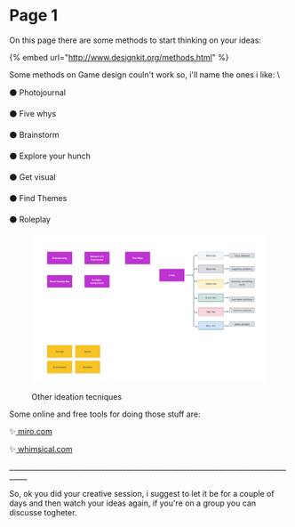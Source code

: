 # Page 1

On this page there are some methods to start thinking on your ideas:&#x20;

{% embed url="http://www.designkit.org/methods.html" %}

Some methods on Game design couln't work so, i'll name the ones i like: \


⚫ Photojournal

⚫ Five whys

⚫ Brainstorm

⚫ Explore your hunch

⚫ Get visual

⚫ Find Themes

⚫ Roleplay

<figure><img src="../../.gitbook/assets/CP2077 Research - Game - Ideation Methods - Design Thinking process.png" alt=""><figcaption><p>Other ideation tecniques</p></figcaption></figure>



Some online and free tools for doing those stuff are:&#x20;

✨[ miro.com](https://www.miro.com)

✨[ whimsical.com](https://www.whimsical.com)

\_\_\_\_\_\_\_\_\_\_\_\_\_\_\_\_\_\_\_\_\_\_\_\_\_\_\_\_\_\_\_\_\_\_\_\_\_\_\_\_\_\_\_\_\_\_\_\_\_\_\_\_\_\_\_\_\_\_\_\_\_\_\_\_\_\_\_\_\_\_\_\_\_\_\_\_\_\_\_\_\_\_\_

So, ok you did your creative session, i suggest to let it be for a couple of days and then watch your ideas again, if you're on a group you can discusse togheter.&#x20;
